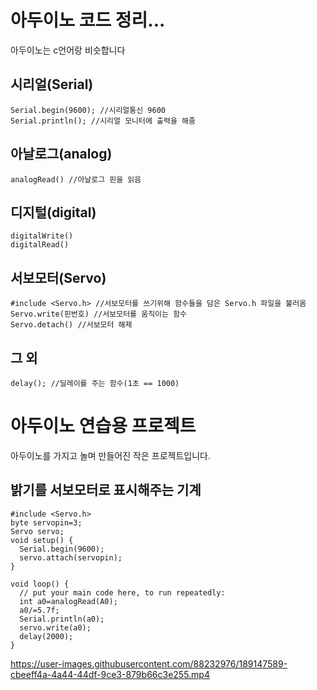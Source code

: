 # 아두이노 코드 정리...
아두이노는 c언어랑 비슷합니다
   
## 시리얼(Serial)
```
Serial.begin(9600); //시리얼통신 9600  
Serial.println(); //시리얼 모니터에 출력을 해줌
```
## 아날로그(analog)
```
analogRead() //아날로그 핀을 읽음   
```
   
## 디지털(digital)
```
digitalWrite()   
digitalRead()   
```
   
## 서보모터(Servo)
```
#include <Servo.h> //서보모터를 쓰기위해 함수들을 담은 Servo.h 파일을 불러옴   
Servo.write(핀번호) //서보모터를 움직이는 함수
Servo.detach() //서보모터 해제
```
   
## 그 외
```
delay(); //딜레이를 주는 함수(1초 == 1000)
```
   
# 아두이노 연습용 프로젝트
아두이노를 가지고 놀며 만들어진 작은 프로젝트입니다.
## 밝기를 서보모터로 표시해주는 기계
```
#include <Servo.h>
byte servopin=3;
Servo servo;
void setup() {
  Serial.begin(9600);
  servo.attach(servopin);
}

void loop() {
  // put your main code here, to run repeatedly:
  int a0=analogRead(A0);
  a0/=5.7f;
  Serial.println(a0);
  servo.write(a0);
  delay(2000);
}
```

https://user-images.githubusercontent.com/88232976/189147589-cbeeff4a-4a44-44df-9ce3-879b66c3e255.mp4



